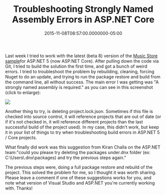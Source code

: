 ﻿---
title: Troubleshooting Strongly Named Assembly Errors in ASP.NET Core
date: "2015-11-08T08:57:00.0000000-05:00"
description: Last week I tried to work with the latest (beta 8) version of the
featuredImage: /img/musicstore-beta8-issues-300x179.png
---

Last week I tried to work with the latest (beta 8) version of the [Music Store sample](https://github.com/aspnet/musicstore)for ASP.NET 5 (now ASP.NET Core). After pulling down the code via Git, I tried to build the solution the first time, and got a bunch of weird errors. I tried to troubleshoot the problem by rebuilding, cleaning, forcing Nuget to do an update, and trying to run the package restore and build from the command line, all without success. The main error I was getting was "A strongly named assembly is required." as you can see in this screenshot (click to enlarge):

![](/img/musicstore-beta8-issues-300x179.png)

Another thing to try, is deleting project.lock.json. Sometimes if this file is checked into source control, it will reference projects that are out of date (or if it's not checked in, it will reference different projects than the last successful build of the project used). In my case, this didn't work, but keep it in your list of things to try when troubleshooting build errors in ASP.NET 5 / Core projects.

What finally did work was this suggestion from Kiran Challa on the ASP.NET team:\"could you please try deleting the packages under.dnx folder (ex: C:\Users\\.dnx\packages) and try the previous steps again."

The previous steps were, doing a full package restore and rebuild of the project. This solved the problem for me, so I thought it was worth sharing. Please leave a comment if one of these suggestions works for you, and note what version of Visual Studio and ASP.NET you're currently working with. Thanks!

